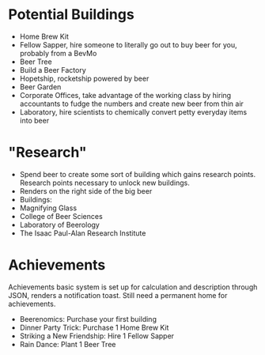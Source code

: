 # Potential Buildings
- Home Brew Kit
- Fellow Sapper, hire someone to literally go out to buy beer for you, probably from a BevMo
- Beer Tree
- Build a Beer Factory
- Hopetship, rocketship powered by beer
- Beer Garden 
- Corporate Offices, take advantage of the working class by hiring accountants to fudge the numbers and create new beer from thin air
- Laboratory, hire scientists to chemically convert petty everyday items into beer 

# "Research"
- Spend beer to create some sort of building which gains research points. Research points necessary to unlock new buildings.
- Renders on the right side of the big beer
- Buildings: 
- Magnifying Glass
- College of Beer Sciences
- Laboratory of Beerology
- The Isaac Paul-Alan Research Institute

# Achievements
Achievements basic system is set up for calculation and description through JSON, renders a notification toast. Still need a permanent home for achievements. 

- Beerenomics: Purchase your first building
- Dinner Party Trick: Purchase 1 Home Brew Kit
- Striking a New Friendship: Hire 1 Fellow Sapper
- Rain Dance: Plant 1 Beer Tree